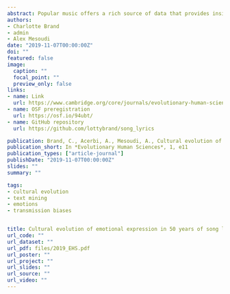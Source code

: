 ```yaml
---
abstract: Popular music offers a rich source of data that provides insights into long-term cultural evolutionary dynamics. One major trend in popular music, as well as other cultural products such as literary fiction, is an increase over time in negatively valenced emotional content, and a decrease in positively valenced emotional content. Here we use two large datasets containing lyrics from n=4,913 and n=159,015 pop songs respectively and spanning 1965-2015, to test whether cultural transmission biases derived from the cultural evolution literature can explain this trend towards emotional negativity. We find some evidence of content bias (negative lyrics do better in the charts), prestige bias (best-selling artists are copied) and success bias (best-selling songs are copied) in the proliferation of negative lyrics. However, the effects of prestige and success bias largely disappear when unbiased transmission is included in the models, which assumes that the occurrence of negative lyrics is predicted by their past frequency. We conclude that the proliferation of negative song lyrics may be explained partly by content bias, and partly by undirected, unbiased cultural transmission.
authors:
- Charlotte Brand
- admin
- Alex Mesoudi
date: "2019-11-07T00:00:00Z"
doi: ""
featured: false
image:
  caption: ""
  focal_point: ""
  preview_only: false
links:
- name: Link
  url: https://www.cambridge.org/core/journals/evolutionary-human-sciences/article/cultural-evolution-of-emotional-expression-in-50-years-of-song-lyrics/E6E64C02BDB0480DB13B8B6BB7DFF598
- name: OSF preregistration
  url: https://osf.io/94ubt/
- name: GitHub repository
  url: https://github.com/lottybrand/song_lyrics

publication: Brand, C., Acerbi, A., Mesoudi, A., Cultural evolution of emotional expression in 50 years of song lyrics, *Evolutionary Human Sciences*, 1, e11  
publication_short: In *Evolutionary Human Sciences*, 1, e11
publication_types: ["article-journal"]
publishDate: "2019-11-07T00:00:00Z"
slides: ""
summary: ""

tags:
- cultural evolution
- text mining
- emotions
- transmission biases


title: Cultural evolution of emotional expression in 50 years of song lyrics
url_code: ""
url_dataset: ""
url_pdf: files/2019_EHS.pdf
url_poster: ""
url_project: ""
url_slides: ""
url_source: ""
url_video: ""
---
```

